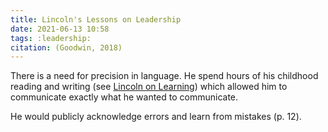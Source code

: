 ```yaml
---
title: Lincoln's Lessons on Leadership
date: 2021-06-13 10:58
tags: :leadership:
citation: (Goodwin, 2018)
---
```

There is a need for precision in language. He spend hours of his childhood reading and writing (see [Lincoln on Learning](202106131045.md)) which allowed him to communicate exactly what he wanted to communicate.

He would publicly acknowledge errors and learn from mistakes (p. 12).

